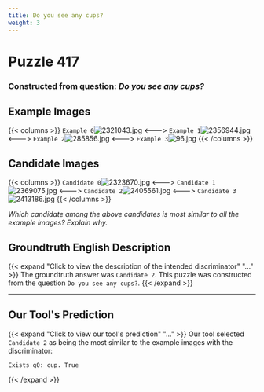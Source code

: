 ```yaml
---
title: Do you see any cups?
weight: 3
---
```


# Puzzle 417
### Constructed from question: _Do you see any cups?_


## Example Images
{{< columns >}}
`Example 0`![2321043.jpg](/gqa_images/2321043.jpg)
<--->
`Example 1`![2356944.jpg](/gqa_images/2356944.jpg)
<--->
`Example 2`![285856.jpg](/gqa_images/285856.jpg)
<--->
`Example 3`![96.jpg](/gqa_images/96.jpg)
{{< /columns >}}

## Candidate Images
{{< columns >}}
`Candidate 0`![2323670.jpg](/gqa_images/2323670.jpg)
<--->
`Candidate 1`![2369075.jpg](/gqa_images/2369075.jpg)
<--->
`Candidate 2`![2405561.jpg](/gqa_images/2405561.jpg)
<--->
`Candidate 3`![2413186.jpg](/gqa_images/2413186.jpg)
{{< /columns >}}

*Which candidate among the above candidates is most similar to all the example images? Explain why.*

## Groundtruth English Description

{{< expand "Click to view the description of the intended discriminator" "..." >}}
The groundtruth answer was `Candidate 2`. This puzzle was constructed from the question `Do you see any cups?`.
{{< /expand >}}

---

## Our Tool's Prediction

{{< expand "Click to view our tool's prediction" "..." >}}
Our tool selected `Candidate 2` as being the most similar to the example images with the discriminator:
```plaintext
Exists q0: cup. True
```
{{< /expand >}}
